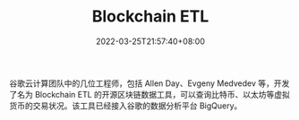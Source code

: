 ﻿---
weight: 
title: "Blockchain ETL"
description: "谷歌云计算团队中的几位工程师，包括 Allen Day、Evgeny Medvedev 等，开发了名为 Blockchain ETL 的开源区块链数据工具，可以查询比特币、以太坊等虚拟货币的交易状况"
date: 2022-03-25T21:57:40+08:00
lastmod: 2022-03-25T16:45:40+08:00
draft: false
authors: ["Metabd"]
featuredImage: "blockchain-etl.jpg"
link: ""
tags: ["数据分析","Blockchain ETL"]
categories: ["navigation"]
navigation: ["数据分析"]
lightgallery: true
toc: true
pinned: false
recommend: false
recommend1: false
---
谷歌云计算团队中的几位工程师，包括 Allen Day、Evgeny Medvedev 等，开发了名为 Blockchain ETL 的开源区块链数据工具，可以查询比特币、以太坊等虚拟货币的交易状况。该工具已经接入谷歌的数据分析平台 BigQuery。
